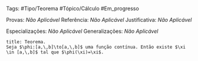 Tags: #Tipo/Teorema #Tópico/Cálculo #Em_progresso

Provas: _Não Aplicável_
Referência: _Não Aplicável_
Justificativa: _Não Aplicável_

Especializações: _Não Aplicável_
Generalizações: _Não Aplicável_

```ad-info
title: Teorema.
Seja $\phi:[a,\,b]\to[a,\,b]$ uma função contínua. Então existe $\xi \in [a,\,b]$ tal que $\phi(\xi)=\xi$.

```
